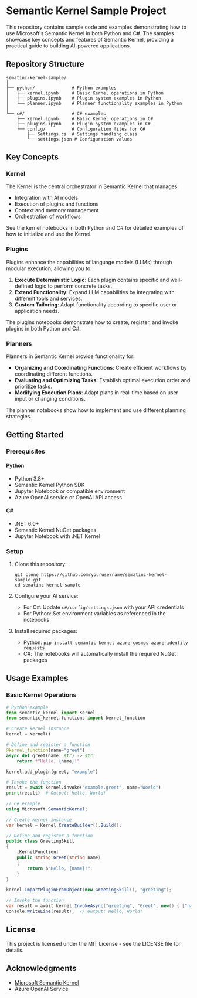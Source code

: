 # Semantic Kernel Sample Project

This repository contains sample code and examples demonstrating how to use Microsoft's Semantic Kernel in both Python and C#. The samples showcase key concepts and features of Semantic Kernel, providing a practical guide to building AI-powered applications.

## Repository Structure

```
sematinc-kernel-sample/
│
├── python/              # Python examples
│   ├── kernel.ipynb     # Basic Kernel operations in Python
│   ├── plugins.ipynb    # Plugin system examples in Python
│   └── planner.ipynb    # Planner functionality examples in Python
│
└── c#/                  # C# examples
    ├── kernel.ipynb     # Basic Kernel operations in C#
    ├── plugins.ipynb    # Plugin system examples in C#
    └── config/          # Configuration files for C#
        ├── Settings.cs  # Settings handling class
        └── settings.json # Configuration values
```

## Key Concepts

### Kernel

The Kernel is the central orchestrator in Semantic Kernel that manages:

- Integration with AI models
- Execution of plugins and functions
- Context and memory management
- Orchestration of workflows

See the kernel notebooks in both Python and C# for detailed examples of how to initialize and use the Kernel.

### Plugins

Plugins enhance the capabilities of language models (LLMs) through modular execution, allowing you to:

1. **Execute Deterministic Logic**: Each plugin contains specific and well-defined logic to perform concrete tasks.
2. **Extend Functionality**: Expand LLM capabilities by integrating with different tools and services.
3. **Custom Tailoring**: Adapt functionality according to specific user or application needs.

The plugins notebooks demonstrate how to create, register, and invoke plugins in both Python and C#.

### Planners

Planners in Semantic Kernel provide functionality for:

- **Organizing and Coordinating Functions**: Create efficient workflows by coordinating different functions.
- **Evaluating and Optimizing Tasks**: Establish optimal execution order and prioritize tasks.
- **Modifying Execution Plans**: Adapt plans in real-time based on user input or changing conditions.

The planner notebooks show how to implement and use different planning strategies.

## Getting Started

### Prerequisites

#### Python
- Python 3.8+
- Semantic Kernel Python SDK
- Jupyter Notebook or compatible environment
- Azure OpenAI service or OpenAI API access

#### C#
- .NET 6.0+
- Semantic Kernel NuGet packages
- Jupyter Notebook with .NET Kernel

### Setup

1. Clone this repository:
   ```
   git clone https://github.com/yourusername/sematinc-kernel-sample.git
   cd sematinc-kernel-sample
   ```

2. Configure your AI service:
   - For C#: Update `c#/config/settings.json` with your API credentials
   - For Python: Set environment variables as referenced in the notebooks

3. Install required packages:
   - Python: `pip install semantic-kernel azure-cosmos azure-identity requests`
   - C#: The notebooks will automatically install the required NuGet packages

## Usage Examples

### Basic Kernel Operations

```python
# Python example
from semantic_kernel import Kernel
from semantic_kernel.functions import kernel_function

# Create kernel instance
kernel = Kernel()

# Define and register a function
@kernel_function(name="greet")
async def greet(name: str) -> str:
    return f"Hello, {name}!"

kernel.add_plugin(greet, "example")

# Invoke the function
result = await kernel.invoke("example.greet", name="World")
print(result)  # Output: Hello, World!
```

```csharp
// C# example
using Microsoft.SemanticKernel;

// Create kernel instance
var kernel = Kernel.CreateBuilder().Build();

// Define and register a function
public class GreetingSkill
{
    [KernelFunction]
    public string Greet(string name)
    {
        return $"Hello, {name}!";
    }
}

kernel.ImportPluginFromObject(new GreetingSkill(), "greeting");

// Invoke the function
var result = await kernel.InvokeAsync("greeting", "Greet", new() { ["name"] = "World" });
Console.WriteLine(result);  // Output: Hello, World!
```

## License

This project is licensed under the MIT License - see the LICENSE file for details.

## Acknowledgments

- [Microsoft Semantic Kernel](https://github.com/microsoft/semantic-kernel)
- Azure OpenAI Service
